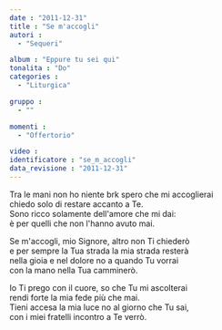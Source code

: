 ```yaml
---
date : "2011-12-31"
title : "Se m'accogli"
autori : 
  - "Sequeri"

album : "Eppure tu sei qui"
tonalita : "Do"
categories : 
  - "Liturgica"

gruppo : 
  - ""

momenti : 
  - "Offertorio"

video : 
identificatore : "se_m_accogli"
data_revisione : "2011-12-31"
---
```

  
  
Tra le mani non ho niente brk spero che mi accoglierai  
chiedo solo di restare accanto a Te.   
Sono ricco solamente dell'amore che mi dai:  
è per quelli che non l'hanno avuto mai.   
  
  
Se m'accogli, mio Signore, altro non Ti chiederò  
e per sempre la Tua strada la mia strada resterà  
nella gioia e nel dolore no a quando Tu vorrai  
con la mano nella Tua camminerò.   
  
  
Io Ti prego con il cuore, so che Tu mi ascolterai  
rendi forte la mia fede più che mai.   
Tieni accesa la mia luce no al giorno che Tu sai,   
con i miei fratelli incontro a Te verrò.   
  
  
  
